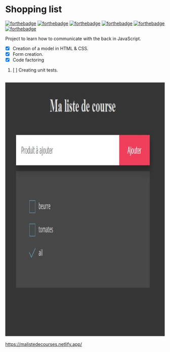 # Shopping list

[![forthebadge](http://forthebadge.com/images/badges/built-with-love.svg)](http://forthebadge.com)
[![forthebadge](https://forthebadge.com/images/badges/uses-html.svg)](https://forthebadge.com)
[![forthebadge](https://forthebadge.com/images/badges/uses-css.svg)](https://forthebadge.com)
[![forthebadge](https://forthebadge.com/images/badges/uses-git.svg)](https://forthebadge.com)
[![forthebadge](https://forthebadge.com/images/badges/built-by-developers.svg)](https://forthebadge.com)
[![forthebadge](https://forthebadge.com/images/badges/powered-by-coffee.svg)](https://forthebadge.com)

Project to learn how to communicate with the back in JavaScript.<br>
* [x] Creation of a model in HTML & CSS. 
* [x] Form creation.
* [x] Code factoring<br>
1. [ ] Creating unit tests.
<br>
<img width="100%" height="800" src="04ListeCourses.jpg">

https://malistedecourses.netlify.app/
